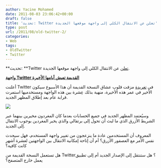 ```yaml
---
author: Yacine Mohamed
date: 2011-08-03 23:06:42+00:00
draft: false
title: 'تحديث: Twitter تعلن عن الانتقال الكلي إلى واجهة موقعها الجديدة'
type: post
url: /2011/08/old-twitter-2/
categories:
- Web
tags:
- OldTwitter
- Twitter
---
```


**تحديث: **Twitter [تعلن](https://twitter.com/#!/twitter/status/100648586638929920) عن الانتقال الكلي إلى واجهة موقعها الجديدة.







[**واجهة Twitter القديمة تعيش أيامها الأخيرة**](http://www.it-scoop.com/2011/08/old-twitter-2/)




أعلنت Twitter في [تغريدة](https://twitter.com/#%21/twitter/statuses/98536320728694784) مزقت قلوب عشاق النسخة القديمة أن هذا الأسبوع سيكون الأخير في عمر هذه الأخيرة، منهية بذلك عِشرة بين هذه الواجهة ومستخدميها استمرت قرابة عام بعد إطلاق المظهر الجديد.




[![](http://www.it-scoop.com/wp-content/uploads/2011/08/old-twitter.png)
](http://www.it-scoop.com/2011/08/old-twitter-2/)




وسيُعتمد المظهر الجديد في جميع الحسابات بعدما كان المغردون مخيرين بينهما عبر الشريط الأزرق الذي ما لبث أن تحول إلى برتقالي والذي يخبر المغردين بوجوب الانتقال إلى الجديد.




المعروف أن المستخدمين عادة ما ينزعجون من تغيير واجهة المستخدم، فهل سيحدث نفس الأمر مع العصفور الأزرق؟ أم أن إتاحة إمكانية الانتقال بين الواجهتين لعشرة أشهر كانت كافية؟




هل تستعمل النسخة القديمة من Twitter؟ هل ستنتقل إلى الإصدار الجديد أم إلى تطبيق يعمل خارج المتصفح؟
